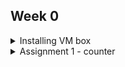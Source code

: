 ## Week 0
<details>
<summary>Installing VM box</summary>
<br>
You need to setup VM box in your system for the purpose of this workshop.

1. Follow the steps in [setting up VM box](https://github.com/iammituraj/vsd_hdp_chipcron/blob/main/week_0/support_files/setting_up_vmbox.pdf) to install VM box and create a VM with the VDI file from VSD.
2. Once the VM is created, you can verify that the VM is setup properly by powering it on.
3. Once powered on, use the default username and password to login: 
user name = _vsduser_, password = _vsdiat_
4. If successfully setup and logged in, the VM looks like this and is ready to use for the workshop!
![VM VSD](https://github.com/iammituraj/vsd_hdp_chipcron/blob/main/week_0/support_files/vmbox_boot.png)
</details>
<details>
<summary>Assignment 1 - counter</summary>
<br>
In this assignment, a counter is designed in C. The counter counts from 0-15 every 0.5s.

1. The counter is compiled with an online compiler: [Compiler Explorer](https://godbolt.org/)
2. Any of the compilers can be chosen, for eg: _RISC-V 32-bit GCC_
3. Assembly equivalent of the program can be observed:
![Assignment 1 compile](https://github.com/iammituraj/vsd_hdp_chipcron/blob/main/week_0/support_files/assg1_compile.png)
</details>